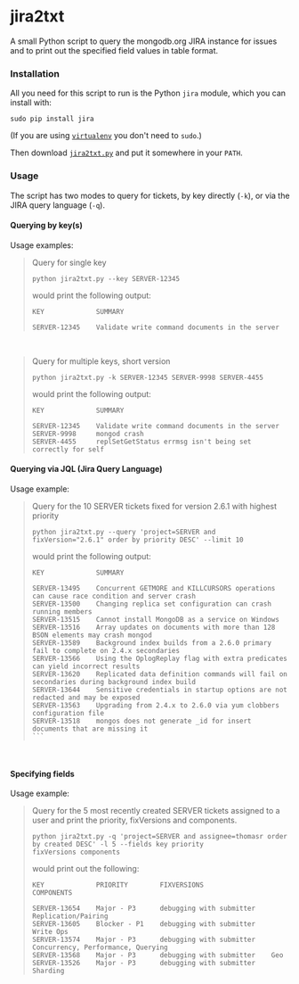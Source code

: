# jira2txt

A small Python script to query the mongodb.org JIRA instance for issues and to print out the
specified field values in table format.

### Installation

All you need for this script to run is the Python `jira` module, which you can install with:

    sudo pip install jira

(If you are using [`virtualenv`](http://www.virtualenv.org/en/latest/) you don't need to `sudo`.)

Then download [`jira2txt.py`](https://github.com/10gen/support-tools/raw/master/jira2txt/jira2txt.py) and put it somewhere in your `PATH`. 

### Usage

The script has two modes to query for tickets, by key directly (`-k`), or via the JIRA query language (`-q`).

#### Querying by key(s)

Usage examples:

> Query for single key
> 
>     python jira2txt.py --key SERVER-12345
> 
> would print the following output:
> 
>     KEY             SUMMARY
>     
>     SERVER-12345    Validate write command documents in the server

<br> 

> Query for multiple keys, short version
> 
>     python jira2txt.py -k SERVER-12345 SERVER-9998 SERVER-4455
> 
> would print the following output:
> 
>     KEY             SUMMARY
>         
>     SERVER-12345    Validate write command documents in the server
>     SERVER-9998     mongod crash
>     SERVER-4455     replSetGetStatus errmsg isn't being set correctly for self

#### Querying via JQL (Jira Query Language)

Usage example:


> Query for the 10 SERVER tickets fixed for version 2.6.1 with highest priority
> 
>     python jira2txt.py --query 'project=SERVER and fixVersion="2.6.1" order by priority DESC' --limit 10
> 
> would print the following output:
> 
>     KEY             SUMMARY
>     
>     SERVER-13495    Concurrent GETMORE and KILLCURSORS operations can cause race condition and server crash
>     SERVER-13500    Changing replica set configuration can crash running members
>     SERVER-13515    Cannot install MongoDB as a service on Windows
>     SERVER-13516    Array updates on documents with more than 128 BSON elements may crash mongod
>     SERVER-13589    Background index builds from a 2.6.0 primary fail to complete on 2.4.x secondaries
>     SERVER-13566    Using the OplogReplay flag with extra predicates can yield incorrect results
>     SERVER-13620    Replicated data definition commands will fail on secondaries during background index build
>     SERVER-13644    Sensitive credentials in startup options are not redacted and may be exposed
>     SERVER-13563    Upgrading from 2.4.x to 2.6.0 via yum clobbers configuration file
>     SERVER-13518    mongos does not generate _id for insert documents that are missing it
>     ```

<br>

#### Specifying fields

Usage example: 

> Query for the 5 most recently created SERVER tickets assigned to a user and print the priority, fixVersions
> and components.
> 
>     python jira2txt.py -q 'project=SERVER and assignee=thomasr order by created DESC' -l 5 --fields key priority 
>     fixVersions components
> 
> would print out the following:
> 
>     KEY             PRIORITY        FIXVERSIONS                 COMPONENTS
>     
>     SERVER-13654    Major - P3      debugging with submitter    Replication/Pairing
>     SERVER-13605    Blocker - P1    debugging with submitter    Write Ops
>     SERVER-13574    Major - P3      debugging with submitter    Concurrency, Performance, Querying
>     SERVER-13568    Major - P3      debugging with submitter    Geo
>     SERVER-13526    Major - P3      debugging with submitter    Sharding
